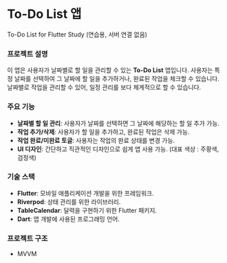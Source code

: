 # To-Do List 앱
To-Do List for Flutter Study  (연습용, 서버 연결 없음)

### 프로젝트 설명
이 앱은 사용자가 날짜별로 할 일을 관리할 수 있는 **To-Do List** 앱입니다. 사용자는 특정 날짜를 선택하여 그 날짜에 할 일을 추가하거나, 완료된 작업을 체크할 수 있습니다. 날짜별로 작업을 관리할 수 있어, 일정 관리를 보다 체계적으로 할 수 있습니다.

### 주요 기능
- **날짜별 할 일 관리**: 사용자가 날짜를 선택하면 그 날짜에 해당하는 할 일 추가 가능.
- **작업 추가/삭제**: 사용자가 할 일을 추가하고, 완료된 작업은 삭제 가능.
- **작업 완료/미완료 토글**: 사용자는 작업의 완료 상태를 변경 가능.
- **UI 디자인**: 간단하고 직관적인 디자인으로 쉽게 앱 사용 가능. (대표 색상 : 주황색, 검정색)

### 기술 스택
- **Flutter**: 모바일 애플리케이션 개발을 위한 프레임워크.
- **Riverpod**: 상태 관리를 위한 라이브러리.
- **TableCalendar**: 달력을 구현하기 위한 Flutter 패키지.
- **Dart**: 앱 개발에 사용된 프로그래밍 언어.

### 프로젝트 구조
- MVVM